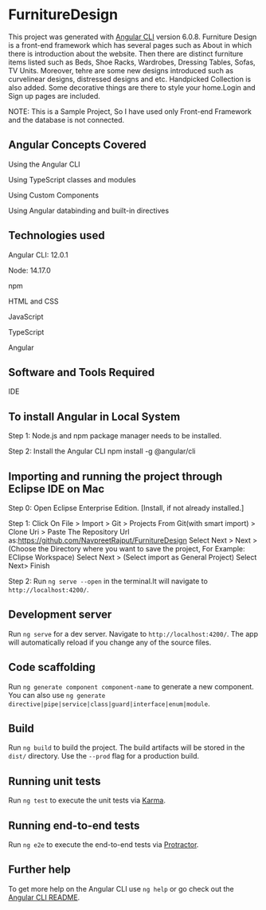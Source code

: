 # FurnitureDesign

This project was generated with [Angular CLI](https://github.com/angular/angular-cli) version 6.0.8.
Furniture Design is a front-end framework which has several pages such as About in which there is introduction about the website. Then there are distinct furniture items listed such as Beds, Shoe Racks, Wardrobes, Dressing Tables, Sofas, TV Units. Moreover, tehre are some new designs introduced such as curvelinear designs, distressed designs and etc. Handpicked Collection is also added. Some decorative things are there to style your home.Login and Sign up pages are included.

NOTE: This is a Sample Project, So I have used only Front-end Framework and the database is not connected.

## Angular Concepts Covered
Using the Angular CLI

Using TypeScript classes and modules

Using Custom Components

Using Angular databinding and built-in directives


## Technologies used
Angular CLI: 12.0.1

Node: 14.17.0

npm

HTML and CSS

JavaScript

TypeScript

Angular

## Software and Tools Required 

IDE

## To install Angular in Local System
Step 1: Node.js and npm package manager needs to be installed.

Step 2: Install the Angular CLI
npm install -g @angular/cli

## Importing and running the project through Eclipse IDE on Mac

Step 0: Open Eclipse Enterprise Edition. [Install, if not already installed.]

Step 1: Click On File > Import > Git > Projects From Git(with smart import) > Clone Uri > Paste The Repository Url as:https://github.com/NavpreetRajput/FurnitureDesign Select Next > Next >(Choose the Directory where you want to save the project, For Example: EClipse Workspace) Select Next > (Select import as General Project) Select Next> Finish

Step 2: Run `ng serve --open` in the terminal.It will navigate to `http://localhost:4200/`.


## Development server

Run `ng serve` for a dev server. Navigate to `http://localhost:4200/`. The app will automatically reload if you change any of the source files.

## Code scaffolding

Run `ng generate component component-name` to generate a new component. You can also use `ng generate directive|pipe|service|class|guard|interface|enum|module`.

## Build

Run `ng build` to build the project. The build artifacts will be stored in the `dist/` directory. Use the `--prod` flag for a production build.

## Running unit tests

Run `ng test` to execute the unit tests via [Karma](https://karma-runner.github.io).

## Running end-to-end tests

Run `ng e2e` to execute the end-to-end tests via [Protractor](http://www.protractortest.org/).

## Further help

To get more help on the Angular CLI use `ng help` or go check out the [Angular CLI README](https://github.com/angular/angular-cli/blob/master/README.md).
